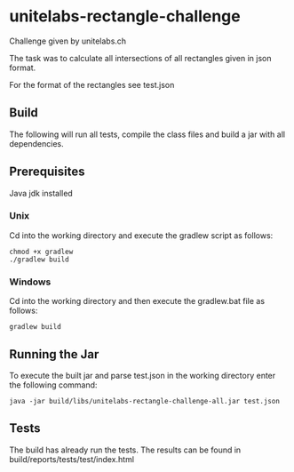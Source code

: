 # unitelabs-rectangle-challenge

Challenge given by unitelabs.ch 

The task was to calculate all intersections 
of all rectangles given in json format.

For the format of the rectangles see test.json

## Build

The following will run all tests, compile the class files and 
build a jar with all dependencies.
## Prerequisites

Java jdk installed
### Unix

Cd into the working directory and execute the gradlew script 
as follows:

```
chmod +x gradlew
./gradlew build
```
### Windows

Cd into the working directory and then execute the gradlew.bat
file as follows:
```
gradlew build
```

## Running the Jar

To execute the built jar and parse test.json in the working directory
enter the following command:

```
java -jar build/libs/unitelabs-rectangle-challenge-all.jar test.json
```

## Tests

The build has already run the tests.
The results can be found in build/reports/tests/test/index.html

